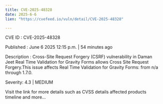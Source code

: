 ```yaml
---
title: CVE-2025-48328
date: 2025-6-6
lien: "https://cvefeed.io/vuln/detail/CVE-2025-48328"

---
```


CVE ID : CVE-2025-48328

Published :  June 6
2025
12:15 p.m. | 54 minutes ago

Description : Cross-Site Request Forgery (CSRF) vulnerability in Daman Jeet Real Time Validation for Gravity Forms allows Cross Site Request Forgery.This issue affects Real Time Validation for Gravity Forms: from n/a through 1.7.0.

Severity: 4.3 | MEDIUM

Visit the link for more details
such as CVSS details
affected products
timeline
and more...
